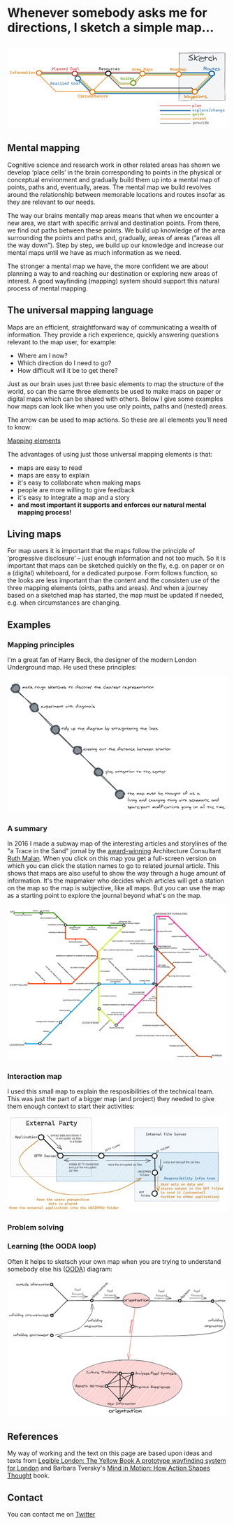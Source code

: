 # Whenever somebody asks me for directions, I sketch a simple map...

![Sketched Navigation](images/SketchedNavigation.png)
---

## Mental mapping

Cognitive science and research work in other related areas has shown we develop ‘place cells’ in the brain corresponding to points in the physical or conceptual environment and gradually build them up into a mental map of points, paths and, eventually, areas. 
The mental map we build revolves around the relationship between memorable locations and routes insofar as they are relevant to our needs. 


The way our brains mentally map areas means that when we encounter a new area, we start with specific arrival and destination points. 
From there, we find out paths between these points. We build up knowledge of the area surrounding the points and paths and, gradually, areas of areas (”areas all the way down”). Step by step, we build up our knowledge and increase our mental maps until we have as much information as we need.

The stronger a mental map we have, the more confident we are about planning a way to and reaching our destination or exploring new areas of interest. A good wayfinding (mapping) system should support this natural process of mental mapping.

## The universal mapping language

Maps are an efficient, straightforward way of communicating a wealth of information. They provide a rich experience, quickly answering questions relevant to the map user, for example:

- Where am I now?
- Which direction do I need to go?
- How difficult will it be to get there?

Just as our brain uses just three basic elements to map the structure of the world, so can the same three elements be used to make maps on paper or digital maps which can be shared with others. Below I give some examples how maps can look like when you use only points, paths and (nested) areas.

The arrow can be used to map actions. So these are all elements you'll need to know:

[Mapping elements](images/DiagrammingTheWorldSketchElements.png)

The advantages of using just those universal mapping elements is that:

- maps are easy to read
- maps are easy to explain
- it's easy to collaborate when making maps
- people are more willing to give feedback
- it's easy to integrate a map and a story
- **and most important it supports and enforces our natural mental mapping process!**

## Living maps

For map users it is important that the maps follow the principle of ‘progressive disclosure’ – just enough information and
not too much. So it is important that maps can be sketched quickly on the fly, e.g. on paper or on a (digital) whiteboard, for a dedicated purpose. Form follows function, so the looks are less important than the content and the consisten use of the three mapping elements (oints, paths and areas). And when a journey based on a sketched map has started, the map must be updated if needed, e.g. when circumstances are changing.

## Examples

### Mapping principles

I'm a great fan of Harry Beck, the designer of the modern London Underground map. He used these principles:

![Subway map principles](images/Beck.png)

### A summary

In 2016 I made a subway map of the interesting articles and storylines of the  "a Trace in the Sand" jornal by the [award-winning](https://resources.sei.cmu.edu/news-events/events/northrop-award/recipients.cfm) Architecture Consultant [Ruth Malan](http://www.ruthmalan.com/). When you click on this map you get a full-screen version on which you can click the station names to go to related journal article. This shows that maps are also useful to show the way through a huge amount of information. It's the mapmaker who decides which articles will get a station on the map so the map is subjective, like all maps. But you can use the map as a starting point to explore the journal beyond what's on the map.

[![Ruth Malan's Journal](images/RuthMalanJournal.svg)](https://raw.githubusercontent.com/mapbakery/mapbakery.github.io/master/images/RuthMalanJournal.svg)

### Interaction map

I used this small map to explain the resposibilities of the technical team. This was just the part of a bigger map (and project) they needed to give them enough context to start their activities:

![Interaction diagram](images/interactiondiagram.jpg)

### Problem solving

### Learning (the OODA loop)

Often it helps to sketsch your own map when you are trying to understand somebody else his ([OODA](https://en.wikipedia.org/wiki/OODA_loop#/media/File:OODA.Boyd.svg)) diagram:

![OODA sketch](images/OODAoriginal.png)


## References

My way of working and the text on this page are based upon ideas and texts from [Legible London: The Yellow Book A prototype wayfinding system for London](http://content.tfl.gov.uk/ll-yellow-book.pdf) and Barbara Tversky's [Mind in Motion: How Action Shapes Thought](https://www.skeptic.com/science-salon/mind-in-motion-how-action-shapes-thought/) book.


## Contact
You can contact me on [Twitter](https://twitter.com/mapbakery)
